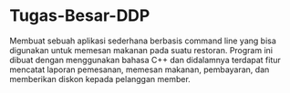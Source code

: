 # Tugas-Besar-DDP

Membuat sebuah aplikasi sederhana berbasis command line yang bisa digunakan untuk memesan makanan pada suatu restoran. Program ini dibuat dengan menggunakan bahasa C++ dan didalamnya terdapat fitur mencatat laporan pemesanan, memesan makanan, pembayaran, dan memberikan diskon kepada pelanggan member.

